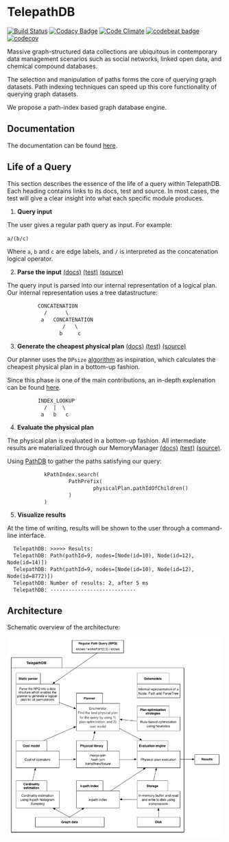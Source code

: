 TelepathDB
=====
[![Build Status](https://travis-ci.org/giedomak/TelepathDB.svg?branch=master)](https://travis-ci.org/giedomak/TelepathDB)
[![Codacy Badge](https://api.codacy.com/project/badge/Grade/54b77ddc30294e5ca6ce0743f50811a4)](https://www.codacy.com/app/giedomak/TelepathDB?utm_source=github.com&amp;utm_medium=referral&amp;utm_content=giedomak/TelepathDB&amp;utm_campaign=Badge_Grade)
[![Code Climate](https://codeclimate.com/github/giedomak/TelepathDB/badges/gpa.svg)](https://codeclimate.com/github/giedomak/TelepathDB)
[![codebeat badge](https://codebeat.co/badges/ffa0cab1-0edc-4900-b96c-68a17c73e3a8)](https://codebeat.co/projects/github-com-giedomak-telepathdb-master)
[![codecov](https://codecov.io/gh/giedomak/TelepathDB/branch/master/graph/badge.svg)](https://codecov.io/gh/giedomak/TelepathDB)

Massive graph-structured data collections are ubiquitous in contemporary data management scenarios such as social networks, linked open data, and chemical compound databases.

The selection and manipulation of paths forms the core of querying graph datasets. Path indexing techniques can speed up this core functionality of querying graph datasets.

We propose a path-index based graph database engine.

## Documentation

The documentation can be found [here](https://giedomak.github.io/TelepathDB/telepathdb).

## Life of a Query

This section describes the essence of the life of a query within TelepathDB. Each heading contains links to its docs, test and source. In most cases, the test will give a clear insight into what each specific module produces.

1. __Query input__

  The user gives a regular path query as input. For example:

  `a/(b/c)`

  Where `a`, `b` and `c` are edge labels, and `/` is interpreted as the concatenation logical operator.

2. __Parse the input__ [(docs)](https://giedomak.github.io/TelepathDB/telepathdb/com.github.giedomak.telepathdb.staticparser/-static-parser-r-p-q/index.html) [(test)](https://github.com/giedomak/TelepathDB/blob/master/src/test/java/com/github/giedomak/telepathdb/staticparser/StaticParserRPQTest.kt#L19) [(source)](https://github.com/giedomak/TelepathDB/blob/master/src/main/java/com/github/giedomak/telepathdb/staticparser/StaticParserRPQ.kt#L18)

  The query input is parsed into our internal representation of a logical plan. Our internal representation uses a tree datastructure:

              CONCATENATION
                /      \
               a   CONCATENATION
                      /   \
                     b     c

3. __Generate the cheapest physical plan__ [(docs)](https://giedomak.github.io/TelepathDB/telepathdb/com.github.giedomak.telepathdb.planner/-dynamic-programming-planner/index.html) [(test)](https://github.com/giedomak/TelepathDB/blob/master/src/test/java/com/github/giedomak/telepathdb/planner/DynamicProgrammingPlannerTest.kt#L29) [(source)](https://github.com/giedomak/TelepathDB/blob/master/src/main/java/com/github/giedomak/telepathdb/planner/DynamicProgrammingPlanner.kt#L20)

  Our planner uses the `DPsize` [algorithm](https://scholar.google.nl/scholar?q=Analysis+of+two+existing+and+one+new+dynamic+programming+algorithm+for+the+generation+of+optimal+bushy+join+trees+without+cross+products&btnG=&hl=en&as_sdt=0%2C5) as inspiration, which calculates the cheapest physical plan in a bottom-up fashion.

  Since this phase is one of the main contributions, an in-depth explenation can be found [here](https://github.com/giedomak/TelepathDB/blob/master/src/main/java/com/github/giedomak/telepathdb/planner/README.md).

              INDEX_LOOKUP
                /  |  \
               a   b   c

4. __Evaluate the physical plan__

  The physical plan is evaluated in a bottom-up fashion. All intermediate results are materialized through our MemoryManager [(docs)](https://giedomak.github.io/TelepathDB/telepathdb/com.github.giedomak.telepathdb.memorymanager/-memory-manager/index.html) [(test)](https://github.com/giedomak/TelepathDB/blob/master/src/test/java/com/github/giedomak/telepathdb/memorymanager/MemoryManagerTest.kt#L25) [(source)](https://github.com/giedomak/TelepathDB/blob/master/src/main/java/com/github/giedomak/telepathdb/memorymanager/MemoryManager.kt#L23).

  Using [PathDB](https://github.com/maxsumrall/PathDB) to gather the paths satisfying our query:

                kPathIndex.search(
                        PathPrefix(
                                physicalPlan.pathIdOfChildren()
                        )
                )

5. __Visualize results__

  At the time of writing, results will be shown to the user through a command-line interface.

  ```
    TelepathDB: >>>>> Results:
    TelepathDB: Path(pathId=9, nodes=[Node(id=10), Node(id=12), Node(id=14)])
    TelepathDB: Path(pathId=9, nodes=[Node(id=10), Node(id=12), Node(id=8772)])
    TelepathDB: Number of results: 2, after 5 ms
    TelepathDB: ----------------------------
  ```

## Architecture

Schematic overview of the architecture:

![](src/main/resources/pathdb.png?raw=true)
